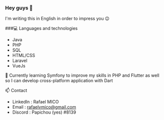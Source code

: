 ### Hey guys 👋

<!--
**rafaelvda/rafaelvda** is a ✨ _special_ ✨ repository because its `README.md` (this file) appears on your GitHub profile.

Here are some ideas to get you started:

- 🔭 I’m currently working on ...
- 🌱 I’m currently learning ...
- 👯 I’m looking to collaborate on ...
- 🤔 I’m looking for help with ...
- 💬 Ask me about ...
- 📫 How to reach me: ...
- 😄 Pronouns: ...
- ⚡ Fun fact: ...
-->

I'm writing this in English in order to impress you 😉

###💻 Languages and technologies

- Java
- PHP
- SQL
- HTML/CSS
- Laravel
- VueJs

🌱 Currently learning Symfony to improve my skills in PHP and Flutter as well so I can develop cross-platform application with Dart

📫 Contact

- LinkedIn : Rafael MICO
- Email : rafaelvmico@gmail.com
- Discord : Papichou (yes) #8139
